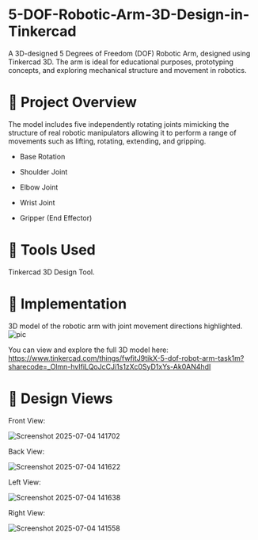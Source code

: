 # 5-DOF-Robotic-Arm-3D-Design-in-Tinkercad
A 3D-designed 5 Degrees of Freedom (DOF) Robotic Arm, designed using Tinkercad 3D. The arm is ideal for educational purposes, prototyping concepts, and exploring mechanical structure and movement in robotics.



# 📌 Project Overview
The model includes five independently rotating joints mimicking the structure of real robotic manipulators allowing it to perform a range of movements such as lifting, rotating, extending, and gripping.

- Base Rotation

- Shoulder Joint

- Elbow Joint

- Wrist Joint

- Gripper (End Effector)



# 🧰 Tools Used
Tinkercad 3D Design Tool.



# 🧩 Implementation

3D model of the robotic arm with joint movement directions highlighted.
![pic](https://github.com/user-attachments/assets/1b6de8f4-2148-4e70-8989-c91a72ef8df6)

You can view and explore the full 3D model here:
https://www.tinkercad.com/things/fwfitJ9tikX-5-dof-robot-arm-task1m?sharecode=_Olmn-hvIfiLQoJcCJi1s1zXc0SyD1xYs-Ak0AN4hdI



# 📸 Design Views

Front View: 

![Screenshot 2025-07-04 141702](https://github.com/user-attachments/assets/5dfc03a5-4eaa-4dec-bee3-795a04122ae1)


Back View: 

![Screenshot 2025-07-04 141622](https://github.com/user-attachments/assets/c9923c67-be2c-4534-81e6-e00c8265c05c)

Left View: 

![Screenshot 2025-07-04 141638](https://github.com/user-attachments/assets/0dc5fb63-33c8-49a5-82c4-350fdda8598e)

Right View: 

![Screenshot 2025-07-04 141558](https://github.com/user-attachments/assets/b6f1ec50-c6a9-4343-9dec-6db087bba6a3)

